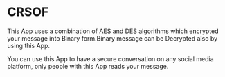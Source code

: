 # CRSOF
This App uses a combination of AES and DES algorithms which encrypted your message into Binary form.Binary message can be Decrypted also by using this App.

You can use this App to have a secure conversation on any social media platform, only people with this App reads your message.

